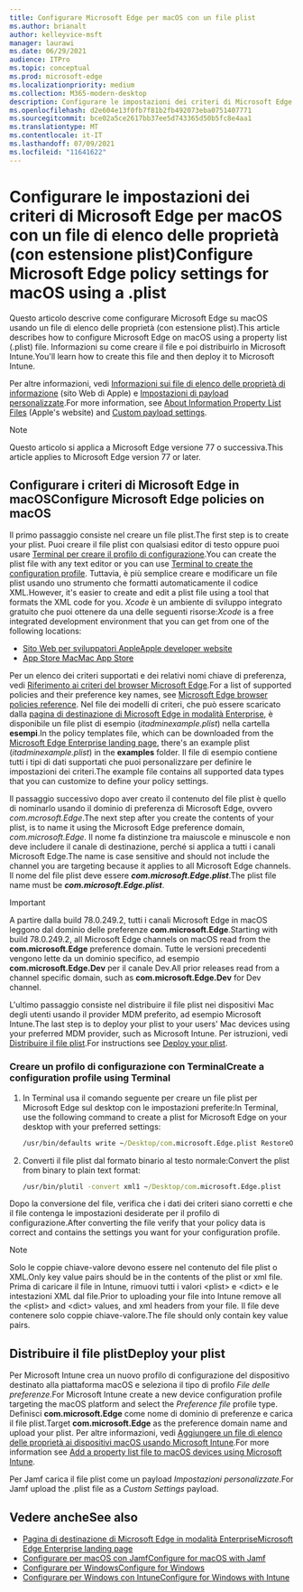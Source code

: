 ```yaml
---
title: Configurare Microsoft Edge per macOS con un file plist
ms.author: brianalt
author: kelleyvice-msft
manager: laurawi
ms.date: 06/29/2021
audience: ITPro
ms.topic: conceptual
ms.prod: microsoft-edge
ms.localizationpriority: medium
ms.collection: M365-modern-desktop
description: Configurare le impostazioni dei criteri di Microsoft Edge in macOS con un file di elenco delle proprietà (con estensione plist)
ms.openlocfilehash: d2e604e13f0fb7f81b2fb492073eba0751407771
ms.sourcegitcommit: bce02a5ce2617bb37ee5d743365d50b5fc8e4aa1
ms.translationtype: MT
ms.contentlocale: it-IT
ms.lasthandoff: 07/09/2021
ms.locfileid: "11641622"
---
```

# <a name="configure-microsoft-edge-policy-settings-for-macos-using-a-plist"></a><span data-ttu-id="d4074-103">Configurare le impostazioni dei criteri di Microsoft Edge per macOS con un file di elenco delle proprietà (con estensione plist)</span><span class="sxs-lookup"><span data-stu-id="d4074-103">Configure Microsoft Edge policy settings for macOS using a .plist</span></span>

<span data-ttu-id="d4074-104">Questo articolo descrive come configurare Microsoft Edge su macOS usando un file di elenco delle proprietà (con estensione plist).</span><span class="sxs-lookup"><span data-stu-id="d4074-104">This article describes how to configure Microsoft Edge on macOS using a property list (.plist) file.</span></span> <span data-ttu-id="d4074-105">Informazioni su come creare il file e poi distribuirlo in Microsoft Intune.</span><span class="sxs-lookup"><span data-stu-id="d4074-105">You'll learn how to create this file and then deploy it to Microsoft Intune.</span></span>

<span data-ttu-id="d4074-106">Per altre informazioni, vedi [Informazioni sui file di elenco delle proprietà di informazione](https://developer.apple.com/library/archive/documentation/General/Reference/InfoPlistKeyReference/Articles/AboutInformationPropertyListFiles.html) (sito Web di Apple) e [Impostazioni di payload personalizzate](https://support.apple.com/guide/mdm/custom-mdm9abbdbe7/1/web/1).</span><span class="sxs-lookup"><span data-stu-id="d4074-106">For more information, see [About Information Property List Files](https://developer.apple.com/library/archive/documentation/General/Reference/InfoPlistKeyReference/Articles/AboutInformationPropertyListFiles.html) (Apple's website) and [Custom payload settings](https://support.apple.com/guide/mdm/custom-mdm9abbdbe7/1/web/1).</span></span>

> [!NOTE]
> <span data-ttu-id="d4074-107">Questo articolo si applica a Microsoft Edge versione 77 o successiva.</span><span class="sxs-lookup"><span data-stu-id="d4074-107">This article applies to Microsoft Edge version 77 or later.</span></span>

## <a name="configure-microsoft-edge-policies-on-macos"></a><span data-ttu-id="d4074-108">Configurare i criteri di Microsoft Edge in macOS</span><span class="sxs-lookup"><span data-stu-id="d4074-108">Configure Microsoft Edge policies on macOS</span></span>

<span data-ttu-id="d4074-109">Il primo passaggio consiste nel creare un file plist.</span><span class="sxs-lookup"><span data-stu-id="d4074-109">The first step is to create your plist.</span></span> <span data-ttu-id="d4074-110">Puoi creare il file plist con qualsiasi editor di testo oppure puoi usare [Terminal per creare il profilo di configurazione](#create-a-configuration-profile-using-terminal).</span><span class="sxs-lookup"><span data-stu-id="d4074-110">You can create the plist file with any text editor or you can use [Terminal to create the configuration profile](#create-a-configuration-profile-using-terminal).</span></span> <span data-ttu-id="d4074-111">Tuttavia, è più semplice creare e modificare un file plist usando uno strumento che formatti automaticamente il codice XML.</span><span class="sxs-lookup"><span data-stu-id="d4074-111">However, it's easier to create and edit a plist file using a tool that formats the XML code for you.</span></span> <span data-ttu-id="d4074-112">*Xcode* è un ambiente di sviluppo integrato gratuito che puoi ottenere da una delle seguenti risorse:</span><span class="sxs-lookup"><span data-stu-id="d4074-112">*Xcode* is a free integrated development environment that you can get from one of the following locations:</span></span>

- [<span data-ttu-id="d4074-113">Sito Web per sviluppatori Apple</span><span class="sxs-lookup"><span data-stu-id="d4074-113">Apple developer website</span></span>](https://developer.apple.com/xcode/)
- [<span data-ttu-id="d4074-114">App Store Mac</span><span class="sxs-lookup"><span data-stu-id="d4074-114">Mac App Store</span></span>](https://apps.apple.com/app/xcode/id497799835?mt=12)

<span data-ttu-id="d4074-115">Per un elenco dei criteri supportati e dei relativi nomi chiave di preferenza, vedi [Riferimento ai criteri del browser Microsoft Edge](microsoft-edge-policies.md).</span><span class="sxs-lookup"><span data-stu-id="d4074-115">For a list of supported policies and their preference key names, see [Microsoft Edge browser policies reference](microsoft-edge-policies.md).</span></span> <span data-ttu-id="d4074-116">Nel file dei modelli di criteri, che può essere scaricato dalla [pagina di destinazione di Microsoft Edge in modalità Enterprise](https://aka.ms/EdgeEnterprise), è disponibile un file plist di esempio (*itadminexample.plist*) nella cartella **esempi**.</span><span class="sxs-lookup"><span data-stu-id="d4074-116">In the policy templates file, which can be downloaded from the [Microsoft Edge Enterprise landing page](https://aka.ms/EdgeEnterprise), there's an example plist (*itadminexample.plist*) in the **examples** folder.</span></span> <span data-ttu-id="d4074-117">Il file di esempio contiene tutti i tipi di dati supportati che puoi personalizzare per definire le impostazioni dei criteri.</span><span class="sxs-lookup"><span data-stu-id="d4074-117">The example file contains all supported data types that you can customize to define your policy settings.</span></span> 

<span data-ttu-id="d4074-118">Il passaggio successivo dopo aver creato il contenuto del file plist è quello di nominarlo usando il dominio di preferenza di Microsoft Edge, ovvero *com.mcrosoft.Edge*.</span><span class="sxs-lookup"><span data-stu-id="d4074-118">The next step after you create the contents of your plist, is to name it using the Microsoft Edge preference domain, *com.microsoft.Edge*.</span></span> <span data-ttu-id="d4074-119">Il nome fa distinzione tra maiuscole e minuscole e non deve includere il canale di destinazione, perché si applica a tutti i canali Microsoft Edge.</span><span class="sxs-lookup"><span data-stu-id="d4074-119">The name is case sensitive and should not include the channel you are targeting because it applies to all Microsoft Edge channels.</span></span> <span data-ttu-id="d4074-120">Il nome del file plist deve essere **_com.microsoft.Edge.plist_**.</span><span class="sxs-lookup"><span data-stu-id="d4074-120">The plist file name must be **_com.microsoft.Edge.plist_**.</span></span>

> [!IMPORTANT]
> <span data-ttu-id="d4074-121">A partire dalla build 78.0.249.2, tutti i canali Microsoft Edge in macOS leggono dal dominio delle preferenze **com.microsoft.Edge**.</span><span class="sxs-lookup"><span data-stu-id="d4074-121">Starting with build 78.0.249.2, all Microsoft Edge channels on macOS read from the **com.microsoft.Edge** preference domain.</span></span> <span data-ttu-id="d4074-122">Tutte le versioni precedenti vengono lette da un dominio specifico, ad esempio **com.microsoft.Edge.Dev** per il canale Dev.</span><span class="sxs-lookup"><span data-stu-id="d4074-122">All prior releases read from a channel specific domain, such as **com.microsoft.Edge.Dev** for Dev channel.</span></span>

<span data-ttu-id="d4074-123">L'ultimo passaggio consiste nel distribuire il file plist nei dispositivi Mac degli utenti usando il provider MDM preferito, ad esempio Microsoft Intune.</span><span class="sxs-lookup"><span data-stu-id="d4074-123">The last step is to deploy your plist to your users' Mac devices using your preferred MDM provider, such as Microsoft Intune.</span></span> <span data-ttu-id="d4074-124">Per istruzioni, vedi [Distribuire il file plist](#deploy-your-plist).</span><span class="sxs-lookup"><span data-stu-id="d4074-124">For instructions see [Deploy your plist](#deploy-your-plist).</span></span>

### <a name="create-a-configuration-profile-using-terminal"></a><span data-ttu-id="d4074-125">Creare un profilo di configurazione con Terminal</span><span class="sxs-lookup"><span data-stu-id="d4074-125">Create a configuration profile using Terminal</span></span>

1. <span data-ttu-id="d4074-126">In Terminal usa il comando seguente per creare un file plist per Microsoft Edge sul desktop con le impostazioni preferite:</span><span class="sxs-lookup"><span data-stu-id="d4074-126">In Terminal, use the following command to create a plist for Microsoft Edge on your desktop with your preferred settings:</span></span>

   ```cmd
   /usr/bin/defaults write ~/Desktop/com.microsoft.Edge.plist RestoreOnStartup -int 1
   ```

2. <span data-ttu-id="d4074-127">Converti il file plist dal formato binario al testo normale:</span><span class="sxs-lookup"><span data-stu-id="d4074-127">Convert the plist from binary to plain text format:</span></span>

   ```cmd
   /usr/bin/plutil -convert xml1 ~/Desktop/com.microsoft.Edge.plist
   ```

<span data-ttu-id="d4074-128">Dopo la conversione del file, verifica che i dati dei criteri siano corretti e che il file contenga le impostazioni desiderate per il profilo di configurazione.</span><span class="sxs-lookup"><span data-stu-id="d4074-128">After converting the file verify that your policy data is correct and contains the settings you want for your configuration profile.</span></span>

> [!NOTE]
> <span data-ttu-id="d4074-129">Solo le coppie chiave-valore devono essere nel contenuto del file plist o XML.</span><span class="sxs-lookup"><span data-stu-id="d4074-129">Only key value pairs should be in the contents of the plist or xml file.</span></span> <span data-ttu-id="d4074-130">Prima di caricare il file in Intune, rimuovi tutti i valori \<plist> e \<dict> e le intestazioni XML dal file.</span><span class="sxs-lookup"><span data-stu-id="d4074-130">Prior to uploading your file into Intune remove all the \<plist> and \<dict> values, and xml headers from your file.</span></span> <span data-ttu-id="d4074-131">Il file deve contenere solo coppie chiave-valore.</span><span class="sxs-lookup"><span data-stu-id="d4074-131">The file should only contain key value pairs.</span></span>

## <a name="deploy-your-plist"></a><span data-ttu-id="d4074-132">Distribuire il file plist</span><span class="sxs-lookup"><span data-stu-id="d4074-132">Deploy your plist</span></span>

<span data-ttu-id="d4074-133">Per Microsoft Intune crea un nuovo profilo di configurazione del dispositivo destinato alla piattaforma macOS e seleziona il tipo di profilo *File delle preferenze*.</span><span class="sxs-lookup"><span data-stu-id="d4074-133">For Microsoft Intune create a new device configuration profile targeting the macOS platform and select the *Preference file* profile type.</span></span> <span data-ttu-id="d4074-134">Definisci **com.microsoft.Edge** come nome di dominio di preferenze e carica il file plist.</span><span class="sxs-lookup"><span data-stu-id="d4074-134">Target **com.microsoft.Edge** as the preference domain name and upload your plist.</span></span> <span data-ttu-id="d4074-135">Per altre informazioni, vedi [Aggiungere un file di elenco delle proprietà ai dispositivi macOS usando Microsoft Intune](/intune/configuration/preference-file-settings-macos).</span><span class="sxs-lookup"><span data-stu-id="d4074-135">For more information see [Add a property list file to macOS devices using Microsoft Intune](/intune/configuration/preference-file-settings-macos).</span></span>

<span data-ttu-id="d4074-136">Per Jamf carica il file plist come un payload *Impostazioni personalizzate*.</span><span class="sxs-lookup"><span data-stu-id="d4074-136">For Jamf upload the .plist file as a *Custom Settings* payload.</span></span>

## <a name="see-also"></a><span data-ttu-id="d4074-137">Vedere anche</span><span class="sxs-lookup"><span data-stu-id="d4074-137">See also</span></span>

- [<span data-ttu-id="d4074-138">Pagina di destinazione di Microsoft Edge in modalità Enterprise</span><span class="sxs-lookup"><span data-stu-id="d4074-138">Microsoft Edge Enterprise landing page</span></span>](https://aka.ms/EdgeEnterprise)
- [<span data-ttu-id="d4074-139">Configurare per macOS con Jamf</span><span class="sxs-lookup"><span data-stu-id="d4074-139">Configure for macOS with Jamf</span></span>](configure-microsoft-edge-on-mac-jamf.md)
- [<span data-ttu-id="d4074-140">Configurare per Windows</span><span class="sxs-lookup"><span data-stu-id="d4074-140">Configure for Windows</span></span>](configure-microsoft-edge.md)
- [<span data-ttu-id="d4074-141">Configurare per Windows con Intune</span><span class="sxs-lookup"><span data-stu-id="d4074-141">Configure for Windows with Intune</span></span>](configure-edge-with-intune.md)